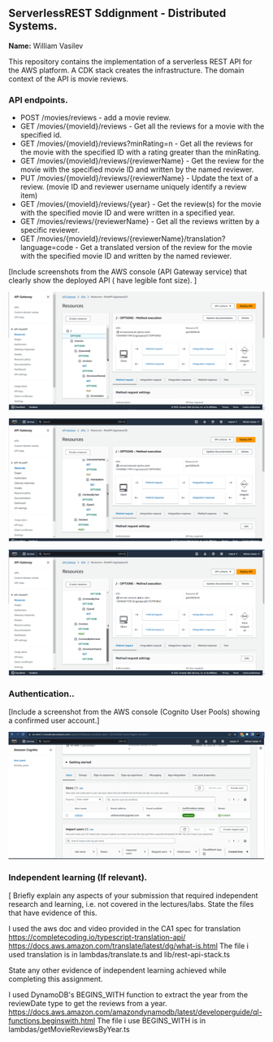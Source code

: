 ## ServerlessREST Sddignment - Distributed Systems.

__Name:__ William Vasilev

This repository contains the implementation of a serverless REST API for the AWS platform. A CDK stack creates the infrastructure. The domain context of the API is movie reviews.

### API endpoints.


+ POST /movies/reviews - add a movie review.
+ GET /movies/{movieId}/reviews - Get all the reviews for a movie with the specified id.
+ GET /movies/{movieId}/reviews?minRating=n - Get all the reviews for the movie with the specified ID with a rating greater than the minRating.
+ GET /movies/{movieId}/reviews/{reviewerName} - Get the review for the movie with the specified movie ID and written by the named reviewer.
+ PUT /movies/{movieId}/reviews/{reviewerName} - Update the text of a review. (movie ID and reviewer username uniquely identify a review item)
+ GET /movies/{movieId}/reviews/{year} - Get the review(s) for the movie with the specified movie ID and were written in a specified year.
+ GET /movies/reviews/{reviewerName} - Get all the reviews written by a specific reviewer.
+ GET /movies/{movieId}/reviews/{reviewerName}/translation?language=code - Get a translated version of the review for the movie with the specified movie ID and written by the named reviewer.

[Include screenshots from the AWS console (API Gateway service) that clearly show the deployed API ( have legible font size). ]

![](./images/api1.png)

![](./images/api2.png)

![](./images/api3.png)

### Authentication..

[Include a screenshot from the AWS console (Cognito User Pools) showing a confirmed user account.]

![](./images/user.png)

### Independent learning (If relevant).

[ Briefly explain any aspects of your submission that required independent research and learning, i.e. not covered in the lectures/labs. State the files that have evidence of this.

I used the aws doc and video provided in the CA1 spec for translation
https://completecoding.io/typescript-translation-api/
https://docs.aws.amazon.com/translate/latest/dg/what-is.html
The file i used translation is in lambdas/translate.ts and lib/rest-api-stack.ts

State any other evidence of independent learning achieved while completing this assignment.

I used DynamoDB's BEGINS_WITH function to extract the year from the reviewDate type to get the reviews from a year.
https://docs.aws.amazon.com/amazondynamodb/latest/developerguide/ql-functions.beginswith.html
The file i use BEGINS_WITH is in lambdas/getMovieReviewsByYear.ts
